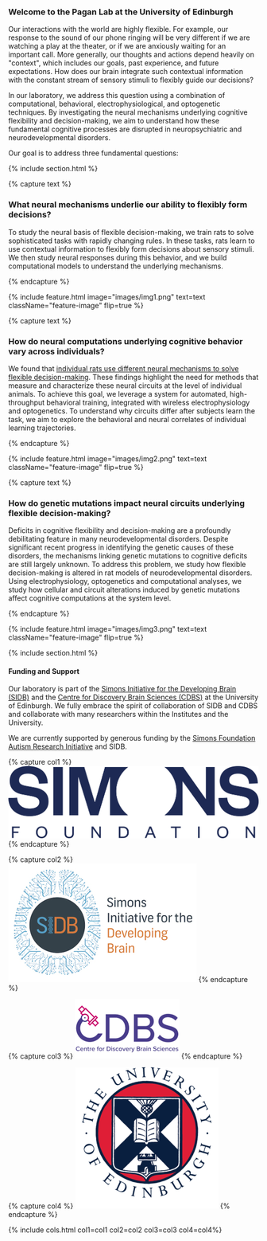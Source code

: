 ---
---

### Welcome to the Pagan Lab at the University of Edinburgh

Our interactions with the world are highly flexible. For example, our response to the sound of our phone ringing will be very different if we are watching a play at the theater, or if we are anxiously waiting for an important call. More generally, our thoughts and actions depend heavily on "context", which includes our goals, past experience, and future expectations. How does our brain integrate such contextual information with the constant stream of sensory stimuli to flexibly guide our decisions?

In our laboratory, we address this question using a combination of computational, behavioral, electrophysiological, and optogenetic techniques. By investigating the neural mechanisms underlying cognitive flexibility and decision-making, we aim to understand how these fundamental cognitive processes are disrupted in neuropsychiatric and neurodevelopmental disorders.

Our goal is to address three fundamental questions:


{% include section.html %}


{% capture text %}

### What neural mechanisms underlie our ability to flexibly form decisions?

To study the neural basis of flexible decision-making, we train rats to solve sophisticated tasks with rapidly changing rules. In these tasks, rats learn to use contextual information to flexibly form decisions about sensory stimuli. We then study neural responses during this behavior, and we build computational models to understand the underlying mechanisms.

{% endcapture %}


{%
  include feature.html
  image="images/img1.png"
  text=text
  className="feature-image"
  flip=true
%}



{% capture text %}

### How do neural computations underlying cognitive behavior vary across individuals?

We found that [individual rats use different neural mechanisms to solve flexible decision-making](https://github.com/Humphries-Lab/Bayesian_Strategy_Analysis_Python). These findings highlight the need for methods that measure and characterize these neural circuits at the level of individual animals. To achieve this goal, we leverage a system for automated, high-throughput behavioral training, integrated with wireless electrophysiology and optogenetics. To understand why circuits differ after subjects learn the task, we aim to explore the behavioral and neural correlates of individual learning trajectories.

{% endcapture %}


{%
  include feature.html
  image="images/img2.png"
  text=text
  className="feature-image"
  flip=true
%}





{% capture text %}

### How do genetic mutations impact neural circuits underlying flexible decision-making?

Deficits in cognitive flexibility and decision-making are a profoundly debilitating feature in many neurodevelopmental disorders. Despite significant recent progress in identifying the genetic causes of these disorders, the mechanisms linking genetic mutations to cognitive deficits are still largely unknown. To address this problem, we study how flexible decision-making is altered in rat models of neurodevelopmental disorders. Using electrophysiology, optogenetics and computational analyses, we study how cellular and circuit alterations induced by genetic mutations affect cognitive computations at the system level. 

{% endcapture %}


{%
  include feature.html
  image="images/img3.png"
  text=text
  className="feature-image"
  flip=true
%}




{% include section.html %}


#### Funding and Support


Our laboratory is part of the [Simons Initiative for the Developing Brain (SIDB)](https://sidb.org.uk/) and the [Centre for Discovery Brain Sciences (CDBS)](https://discovery-brain-sciences.ed.ac.uk/) at the University of Edinburgh. We fully embrace the spirit of collaboration of SIDB and CDBS and collaborate with many researchers within the Institutes and the University.

We are currently supported by generous funding by the [Simons Foundation Autism Research Initiative](https://www.sfari.org/) and SIDB.


{% capture col1 %}
<img src="images/simons.png">
{% endcapture %}

{% capture col2 %}
<img src="images/sidb.jpg">
{% endcapture %}

{% capture col3 %}
<img src="images/cdbs.webp">
{% endcapture %}

{% capture col4 %}
<img src="images/edacuk.png">
{% endcapture %}


{% include cols.html col1=col1 col2=col2 col3=col3 col4=col4%}




